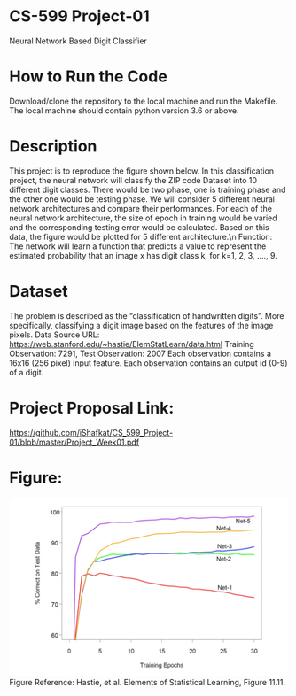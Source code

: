 # CS-599 Project-01
Neural Network Based Digit Classifier
# How to Run the Code
Download/clone the repository to the local machine and run the Makefile. The local machine should contain python version 3.6 or above.
# Description
This project is to reproduce the figure shown below.
In this classification project, the neural network will classify the ZIP code Dataset into 10 different digit classes. There would be two phase, one is training phase and the other one would be testing phase. We will consider 5 different neural network architectures and compare their performances. For each of the neural network architecture, the size of epoch in training would be varied and the corresponding testing error would be calculated. Based on this data, the figure would be plotted for 5 different architecture.\n
Function: The network will learn a function that predicts a value to represent the estimated probability that an image x has digit class k, for k=1, 2, 3, …., 9.
# Dataset
The problem is described as the “classification of handwritten digits”. More specifically, classifying a digit image based on the features of the image pixels.
Data Source URL: https://web.stanford.edu/~hastie/ElemStatLearn/data.html
Training Observation: 7291, Test Observation: 2007
Each observation contains a 16x16 (256 pixel) input feature.
Each observation contains an output id (0-9) of a digit.

# Project Proposal Link:
https://github.com/iShafkat/CS_599_Project-01/blob/master/Project_Week01.pdf


# Figure:
![image](https://github.com/iShafkat/CS_599_Project-01/blob/master/figure1.JPG)
Figure Reference: Hastie, et al. Elements of Statistical Learning, Figure 11.11.
